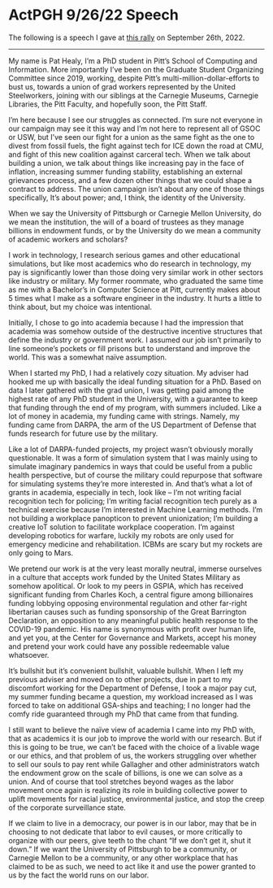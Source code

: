 # ActPGH 9/26/22 Speech

The following is a speech I gave at [this rally](https://technical.ly/civic-news/protest-carnegie-mellon-university-pittsburgh-ban-facial-recognition-technology/) on September 26th, 2022.

---

My name is Pat Healy, I’m a PhD student in Pitt’s School of Computing and Information. More importantly I’ve been on the Graduate Student Organizing Committee since 2019, working, despite Pitt’s multi-million-dollar-efforts to bust us, towards a union of grad workers represented by the United Steelworkers, joining with our siblings at the Carnegie Museums, Carnegie Libraries, the Pitt Faculty, and hopefully soon, the Pitt Staff.

I’m here because I see our struggles as connected. I’m sure not everyone in our campaign may see it this way and I’m not here to represent all of GSOC or USW, but I’ve seen our fight for a union as the same fight as the one to divest from fossil fuels, the fight against tech for ICE down the road at CMU, and fight of this new coalition against carceral tech. When we talk about building a union, we talk about things like increasing pay in the face of inflation, increasing summer funding stability, establishing an external grievances process, and a few dozen other things that we could shape a contract to address. The union campaign isn’t about any one of those things specifically, It’s about power; and, I think, the identity of the University.

When we say the University of Pittsburgh or Carnegie Mellon University, do we mean the institution, the will of a board of trustees as they manage billions in endowment funds, or by the University do we mean a community of academic workers and scholars?

I work in technology, I research serious games and other educational simulations, but like most academics who do research in technology, my pay is significantly lower than those doing very similar work in other sectors like industry or military. My former roommate, who graduated the same time as me with a Bachelor’s in Computer Science at Pitt, currently makes about 5 times what I make as a software engineer in the industry. It hurts a little to think about, but my choice was intentional.

Initially, I chose to go into academia because I had the impression that academia was somehow outside of the destructive incentive structures that define the industry or government work. I assumed our job isn’t primarily to line someone’s pockets or fill prisons but to understand and improve the world. This was a somewhat naïve assumption.

When I started my PhD, I had a relatively cozy situation. My adviser had hooked me up with basically the ideal funding situation for a PhD. Based on data I later gathered with the grad union, I was getting paid among the highest rate of any PhD student in the University, with a guarantee to keep that funding through the end of my program, with summers included. Like a lot of money in academia, my funding came with strings. Namely, my funding came from DARPA, the arm of the US Department of Defense that funds research for future use by the military.

Like a lot of DARPA-funded projects, my project wasn’t obviously morally questionable. It was a form of simulation system that I was mainly using to simulate imaginary pandemics in ways that could be useful from a public health perspective, but of course the military could repurpose that software for simulating systems they’re more interested in. And that’s what a lot of grants in academia, especially in tech, look like – I’m not writing facial recognition tech for policing; I’m writing facial recognition tech purely as a technical exercise because I’m interested in Machine Learning methods. I’m not building a workplace panopticon to prevent unionization; I’m building a creative IoT solution to facilitate workplace cooperation. I’m against developing robotics for warfare, luckily my robots are only used for emergency medicine and rehabilitation. ICBMs are scary but my rockets are only going to Mars.

We pretend our work is at the very least morally neutral, immerse ourselves in a culture that accepts work funded by the United States Military as somehow apolitical. Or look to my peers in GSPIA, which has received significant funding from Charles Koch, a central figure among billionaires funding lobbying opposing environmental regulation and other far-right libertarian causes such as funding sponsorship of the Great Barrington Declaration, an opposition to any meaningful public health response to the COVID-19 pandemic. His name is synonymous with profit over human life, and yet you, at the Center for Governance and Markets, accept his money and pretend your work could have any possible redeemable value whatsoever.

It’s bullshit but it’s convenient bullshit, valuable bullshit. When I left my previous adviser and moved on to other projects, due in part to my discomfort working for the Department of Defense, I took a major pay cut, my summer funding became a question, my workload increased as I was forced to take on additional GSA-ships and teaching; I no longer had the comfy ride guaranteed through my PhD that came from that funding.

I still want to believe the naïve view of academia I came into my PhD with, that as academics it is our job to improve the world with our research. But if this is going to be true, we can’t be faced with the choice of a livable wage or our ethics, and that problem of us, the workers struggling over whether to sell our souls to pay rent while Gallagher and other administrators watch the endowment grow on the scale of billions, is one we can solve as a union. And of course that tool stretches beyond wages as the labor movement once again is realizing its role in building collective power to uplift movements for racial justice, environmental justice, and stop the creep of the corporate surveillance state.

If we claim to live in a democracy, our power is in our labor, may that be in choosing to not dedicate that labor to evil causes, or more critically to organize with our peers, give teeth to the chant “If we don’t get it, shut it down.” If we want the University of Pittsburgh to be a community, or Carnegie Mellon to be a community, or any other workplace that has claimed to be as such, we need to act like it and use the power granted to us by the fact the world runs on our labor.
